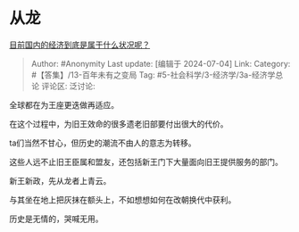 # 从龙
[目前国内的经济到底是属于什么状况呢？](https://www.zhihu.com/question/660334443/answer/3551437896)

> Author: #Anonymity
> Last update: [编辑于 2024-07-04]
> Link:
> Category: #【答集】/13-百年未有之变局
> Tag: #5-社会科学/3-经济学/3a-经济学总论
> 评论区:
> 泛讨论:

全球都在为王座更迭做再适应。

在这个过程中，为旧王效命的很多遗老旧部要付出很大的代价。

ta们当然不甘心，但历史的潮流不由人的意志为转移。

这些人远不止旧王臣属和盟友，还包括新王门下大量面向旧王提供服务的部门。

新王新政，先从龙者上青云。

与其坐在地上把灰抹在额头上，不如想想如何在改朝换代中获利。

历史是无情的，哭喊无用。
